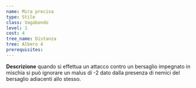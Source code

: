 ```yaml
---
name: Mira precisa
type: Stile
class: Vagabondo
level: 1
cost: 4
tree_name: Distanza
tree: Albero 4
prerequisites: 
---
```


**Descrizione**
quando si effettua un attacco contro un bersaglio impegnato in mischia si può
ignorare un malus di -2 dato dalla presenza di nemici del bersaglio adiacenti
allo stesso.